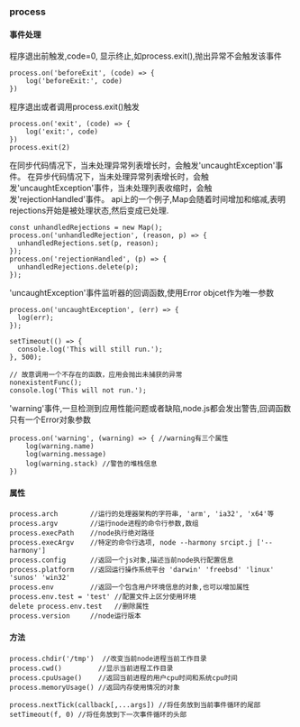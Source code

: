 ### process

#### 事件处理
程序退出前触发,code=0, 显示终止,如process.exit(),抛出异常不会触发该事件
```
process.on('beforeExit', (code) => {
    log('beforeExit:', code)
})
```

程序退出或者调用process.exit()触发
```
process.on('exit', (code) => {
    log('exit:', code)
})
process.exit(2)
```

在同步代码情况下，当未处理异常列表增长时，会触发'uncaughtException'事件。
在异步代码情况下，当未处理异常列表增长时，会触发'uncaughtException'事件，当未处理列表收缩时，会触发'rejectionHandled'事件。
api上的一个例子,Map会随着时间增加和缩减,表明rejections开始是被处理状态,然后变成已处理.
```
const unhandledRejections = new Map();
process.on('unhandledRejection', (reason, p) => {
  unhandledRejections.set(p, reason);
});
process.on('rejectionHandled', (p) => {
  unhandledRejections.delete(p);
});
```

'uncaughtException'事件监听器的回调函数,使用Error objcet作为唯一参数
```
process.on('uncaughtException', (err) => {
  log(err);
});

setTimeout(() => {
  console.log('This will still run.');
}, 500);

// 故意调用一个不存在的函数，应用会抛出未捕获的异常
nonexistentFunc();
console.log('This will not run.');
```

'warning'事件,一旦检测到应用性能问题或者缺陷,node.js都会发出警告,回调函数只有一个Error对象参数
```
process.on('warning', (warning) => { //warning有三个属性
    log(warning.name) 
    log(warning.message)
    log(warning.stack) //警告的堆栈信息
})
```

#### 属性
```
process.arch        //运行的处理器架构的字符串, 'arm', 'ia32', 'x64'等
process.argv        //运行node进程的命令行参数,数组
process.execPath    //node执行绝对路径
process.execArgv    //特定的命令行选项, node --harmony srcipt.j ['--harmony']
process.config      //返回一个js对象,描述当前node执行配置信息
process.platform    //返回运行操作系统平台 'darwin' 'freebsd' 'linux' 'sunos' 'win32'
process.env         //返回一个包含用户环境信息的对象,也可以增加属性
process.env.test = 'test' //配置文件上区分使用环境
delete process.env.test   //删除属性
process.version     //node运行版本
```

#### 方法

```
process.chdir('/tmp')  //改变当前node进程当前工作目录
process.cwd()         //显示当前进程工作目录
process.cpuUsage()    //返回当前进程的用户cpu时间和系统cpu时间
process.memoryUsage() //返回内存使用情况的对象
```

```
process.nextTick(callback[,...args]) //将任务放到当前事件循环的尾部
setTimeout(f, 0) //将任务放到下一次事件循环的头部
```





